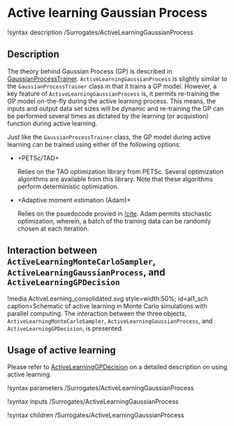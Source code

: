 # Active learning Gaussian Process

!syntax description /Surrogates/ActiveLearningGaussianProcess

## Description

The theory behind Gaussian Process (GP) is described in [GaussianProcessTrainer](GaussianProcessTrainer.md). `ActiveLearningGaussianProcess` is slightly similar to the `GaussianProcessTrainer` class in that it trains a GP model. However, a key feature of `ActiveLearningGaussianProcess` is, it permits re-training the GP model on-the-fly during the active learning process. This means, the inputs and output data set sizes will be dynamic and re-training the GP can be performed several times as dictated by the learning (or acquistion) function during active learning.

Just like the `GaussianProcessTrainer` class, the GP model during active learning can be trained using either of the following options:

- +PETSc/TAO+

  Relies on the TAO optimization library from PETSc. Several optimization algorithms are available from this library. Note that these algorithms perform deterministic optimization.

- +Adaptive moment estimation (Adam)+

  Relies on the psuedocode provied in [!cite](kingma2014adam). Adam permits stochastic optimization, wherein, a batch of the training data can be randomly chosen at each iteration.

## Interaction between `ActiveLearningMonteCarloSampler`, `ActiveLearningGaussianProcess`, and `ActiveLearningGPDecision`

!media ActiveLearning_consolidated.svg style=width:50%; id=al1_sch caption=Schematic of active learning in Monte Carlo simulations with parallel computing. The interaction between the three objects, `ActiveLearningMonteCarloSampler`, `ActiveLearningGaussianProcess`, and `ActiveLearningGPDecision`, is presented.

## Usage of active learning

Please refer to [ActiveLearningGPDecision](ActiveLearningGPDecision.md) on a detailed description on
using active learning.

!syntax parameters /Surrogates/ActiveLearningGaussianProcess

!syntax inputs /Surrogates/ActiveLearningGaussianProcess

!syntax children /Surrogates/ActiveLearningGaussianProcess
